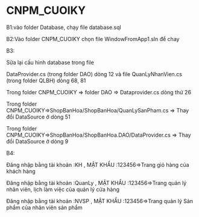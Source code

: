 # CNPM_CUOIKY
B1:vào folder Database, chạy file database.sql 


B2:Vào folder CNPM_CUOIKY chọn file WindowFromApp1.sln để chay


B3:


Sửa lại cấu hình database trong file 


DataProvider.cs (trong folder DAO) dòng 12 và file QuanLyNhanVien.cs (trong folder QLBH) dòng 68, 81 


Trong folder CNPM_CUOIKY => folder DAO => Dataprovider.cs dòng thứ 26


Trong folder CNPM_CUOIKY=>ShopBanHoa/ShopBanHoa/QuanLySanPham.cs => Thay đổi DataSource ở dòng 51


Trong folder CNPM_CUOIKY=>ShopBanHoa/ShopBanHoa.DAO/DataProvider.cs => Thay đổi DataSource ở dòng 9

B4:

Đăng nhập bằng tài khoản :KH , MẬT KHẨU :123456=>Trang giỏ hàng của khách hàng

Đăng nhập bằng tài khoản :QuanLy , MẬT KHẨU :123456=>Trang quản lý nhân viên, lịch làm việc của quản lý cửa hàng

Đăng nhập bằng tài khoản :NVSP , MẬT KHẨU :123456=>Trang quản lý Sản phẩm của nhân viên sản phẩm
